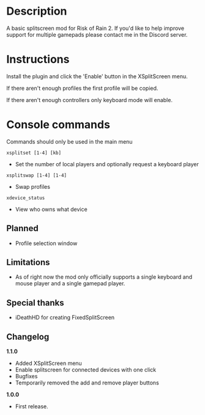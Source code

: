 # Description

A basic splitscreen mod for Risk of Rain 2. If you'd like to help improve support for multiple gamepads please contact me in the Discord server.

# Instructions

Install the plugin and click the 'Enable' button in the XSplitScreen menu.

If there aren't enough profiles the first profile will be copied.

If there aren't enough controllers only keyboard mode will enable.

# Console commands

Commands should only be used in the main menu

`xsplitset [1-4] [kb]`

 - Set the number of local players and optionally request a keyboard player

`xsplitswap [1-4] [1-4]`

 - Swap profiles

`xdevice_status`

 - View who owns what device

## Planned

- Profile selection window

## Limitations

- As of right now the mod only officially supports a single keyboard and mouse player and a single gamepad player. 

## Special thanks

- iDeathHD for creating FixedSplitScreen

## Changelog

**1.1.0**

- Added XSplitScreen menu
- Enable splitscreen for connected devices with one click
- Bugfixes
- Temporarily removed the add and remove player buttons

**1.0.0**

* First release.
